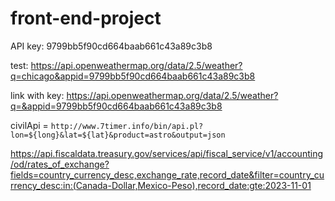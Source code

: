 # front-end-project

API key: 9799bb5f90cd664baab661c43a89c3b8

test: https://api.openweathermap.org/data/2.5/weather?q=chicago&appid=9799bb5f90cd664baab661c43a89c3b8

link with key: https://api.openweathermap.org/data/2.5/weather?q=&appid=9799bb5f90cd664baab661c43a89c3b8

civilApi = `http://www.7timer.info/bin/api.pl?lon=${long}&lat=${lat}&product=astro&output=json`

https://api.fiscaldata.treasury.gov/services/api/fiscal_service/v1/accounting/od/rates_of_exchange?fields=country_currency_desc,exchange_rate,record_date&filter=country_currency_desc:in:(Canada-Dollar,Mexico-Peso),record_date:gte:2023-11-01